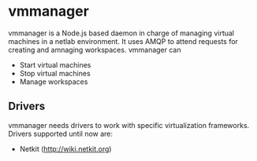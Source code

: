 vmmanager
===========

vmmanager is a Node.js based daemon in charge of managing virtual machines in a netlab environment. It uses AMQP to attend requests for creating and amnaging workspaces. vmmanager can

* Start virtual machines
* Stop virtual machines
* Manage workspaces

Drivers
-------
vmmanager needs drivers to work with specific virtualization frameworks. Drivers supported until now are:

* Netkit (http://wiki.netkit.org)

